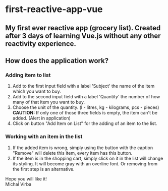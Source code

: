 # first-reactive-app-vue
My first ever reactive app (grocery list). Created after 3 days of learning Vue.js without any other reactivity experience.
---
## How does the application work?
### Adding item to list
1. Add to the first input field with a label 'Subject' the name of the item which you want to buy.  
2. Add to the second input field with a label 'Quantity' the number of how many of that item you want to buy.  
3. Choose the unit of the quantity. (l - litres, kg - kilograms, pcs - pieces)  
**CAUTION:** If only one of those three fields is empty, the item can't be added. (Alert in application)  
4. Click on button "Add Item on List" for the adding of an item to the list.
### Working with an item in the list
1. If the added item is wrong, simply using the button with the caption "Remove" will delete this item, every item has this button.
2. If the item is in the shopping cart, simply click on it in the list will change its styling. It will become gray with an overline font. 
Or removing from the first step is an alternative.  
  
Hope you will like it!  
Michal Virba
